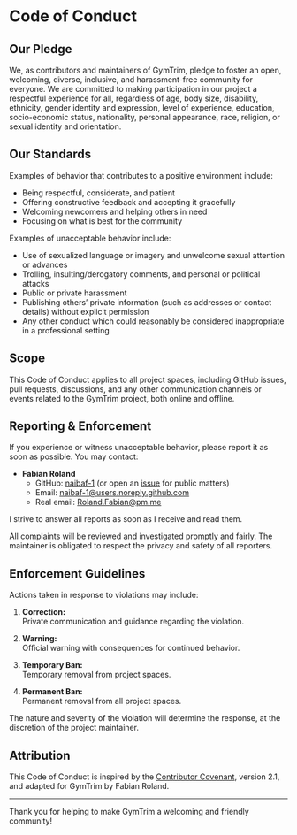 # Code of Conduct

## Our Pledge

We, as contributors and maintainers of GymTrim, pledge to foster an open, welcoming, diverse, inclusive, and harassment-free community for everyone. We are committed to making participation in our project a respectful experience for all, regardless of age, body size, disability, ethnicity, gender identity and expression, level of experience, education, socio-economic status, nationality, personal appearance, race, religion, or sexual identity and orientation.

## Our Standards

Examples of behavior that contributes to a positive environment include:
- Being respectful, considerate, and patient
- Offering constructive feedback and accepting it gracefully
- Welcoming newcomers and helping others in need
- Focusing on what is best for the community

Examples of unacceptable behavior include:
- Use of sexualized language or imagery and unwelcome sexual attention or advances
- Trolling, insulting/derogatory comments, and personal or political attacks
- Public or private harassment
- Publishing others’ private information (such as addresses or contact details) without explicit permission
- Any other conduct which could reasonably be considered inappropriate in a professional setting

## Scope

This Code of Conduct applies to all project spaces, including GitHub issues, pull requests, discussions, and any other communication channels or events related to the GymTrim project, both online and offline.

## Reporting & Enforcement

If you experience or witness unacceptable behavior, please report it as soon as possible. You may contact:

- **Fabian Roland**  
  - GitHub: [naibaf-1](https://github.com/naibaf-1) (or open an [issue](../../issues) for public matters)  
  - Email: naibaf-1@users.noreply.github.com  
  - Real email: Roland.Fabian@pm.me

I strive to answer all reports as soon as I receive and read them.

All complaints will be reviewed and investigated promptly and fairly. The maintainer is obligated to respect the privacy and safety of all reporters.

## Enforcement Guidelines

Actions taken in response to violations may include:

1. **Correction:**  
   Private communication and guidance regarding the violation.

2. **Warning:**  
   Official warning with consequences for continued behavior.

3. **Temporary Ban:**  
   Temporary removal from project spaces.

4. **Permanent Ban:**  
   Permanent removal from all project spaces.

The nature and severity of the violation will determine the response, at the discretion of the project maintainer.

## Attribution

This Code of Conduct is inspired by the [Contributor Covenant](https://www.contributor-covenant.org/), version 2.1, and adapted for GymTrim by Fabian Roland.

---
Thank you for helping to make GymTrim a welcoming and friendly community!
